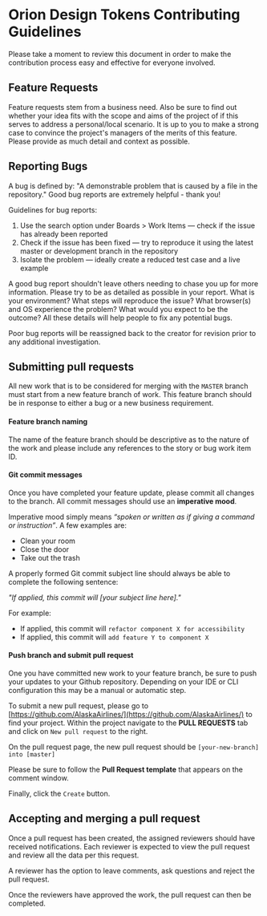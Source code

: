 # Orion Design Tokens Contributing Guidelines

Please take a moment to review this document in order to make the contribution process easy and effective for everyone involved.

## Feature Requests

Feature requests stem from a business need. Also be sure to find out whether your idea fits with the scope and aims of the project of if this serves to address a personal/local scenario. It is up to you to make a strong case to convince the project's managers of the merits of this feature. Please provide as much detail and context as possible.

## Reporting Bugs

A bug is defined by: "A demonstrable problem that is caused by a file in the repository." Good bug reports are extremely helpful - thank you!

Guidelines for bug reports:

1. Use the search option under Boards > Work Items — check if the issue has already been reported
1. Check if the issue has been fixed — try to reproduce it using the latest master or development branch in the repository
1. Isolate the problem — ideally create a reduced test case and a live example

A good bug report shouldn't leave others needing to chase you up for more information. Please try to be as detailed as possible in your report. What is your environment? What steps will reproduce the issue? What browser(s) and OS experience the problem? What would you expect to be the outcome? All these details will help people to fix any potential bugs.

Poor bug reports will be reassigned back to the creator for revision prior to any additional investigation.

## Submitting pull requests

All new work that is to be considered for merging with the `MASTER` branch must start from a new feature branch of work. This feature branch should be in response to either a bug or a new business requirement.

#### Feature branch naming

The name of the feature branch should be descriptive as to the nature of the work and please include any references to the story or bug work item ID.

#### Git commit messages

Once you have completed your feature update, please commit all changes to the branch. All commit messages should use an **imperative mood**.

Imperative mood simply means _“spoken or written as if giving a command or instruction”_. A few examples are:

* Clean your room
* Close the door
* Take out the trash

A properly formed Git commit subject line should always be able to complete the following sentence:

_"If applied, this commit will [your subject line here]."_

For example:

* If applied, this commit will `refactor component X for accessibility`
* If applied, this commit will `add feature Y to component X`

#### Push branch and submit pull request

One you have committed new work to your feature branch, be sure to push your updates to your Github repository. Depending on your IDE or CLI configuration this may be a manual or automatic step.

To submit a new pull request, please go to [https://github.com/AlaskaAirlines/](https://github.com/AlaskaAirlines/) to find your project. Within the project navigate to the **PULL REQUESTS** tab and click on `New pull request` to the right.

On the pull request page, the new pull request should be `[your-new-branch] into [master]`

Please be sure to follow the **Pull Request template** that appears on the comment window.

Finally, click the `Create` button.

## Accepting and merging a pull request

Once a pull request has been created, the assigned reviewers should have received notifications. Each reviewer is expected to view the pull request and review all the data per this request.

A reviewer has the option to leave comments, ask questions and reject the pull request.

Once the reviewers have approved the work, the pull request can then be completed.
